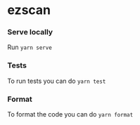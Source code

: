 # ezscan

### Serve locally

Run `yarn serve`

### Tests

To run tests you can do `yarn test`

### Format

To format the code you can do `yarn format`
